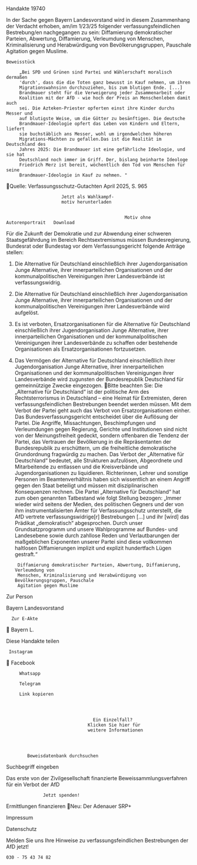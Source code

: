 Handakte 19740

In der Sache gegen Bayern Landesvorstand wird in diesem Zusammenhang der
Verdacht erhoben, am/im 1/23/25 folgender verfassungsfeindlichen
Bestrebung/en nachgegangen zu sein: Diffamierung demokratischer Parteien,
Abwertung, Diffamierung, Verleumdung von Menschen, Kriminalisierung und
Herabwürdigung von Bevölkerungsgruppen, Pauschale Agitation gegen
Muslime.




    Beweisstück

         „Bei SPD und Grünen sind Partei und Wählerschaft moralisch dermaßen
         'durch', dass die die Toten ganz bewusst in Kauf nehmen, um ihren
         Migrationswahnsinn durchzuziehen, bis zum blutigen Ende. [...]
         Brandmauer steht für die Verweigerung jeder Zusammenarbeit oder
         Koalition mit der AfD - wie hoch der Preis an Menschenleben damit auch
         sei. Die Azteken-Priester opferten einst ihre Kinder durchs Messer und
         auf blutigste Weise, um die Götter zu besänftigen. Die deutsche
         Brandmauer-Ideologie opfert das Leben von Kindern und Eltern, liefert
         sie buchstäblich ans Messer, wohl um irgendwelchen höheren
         Migrations-Mächten zu gefallen.Das ist die Realität im Deutschland des
         Jahres 2025: Die Brandmauer ist eine gefährliche Ideologie, und sie hat
         Deutschland noch immer im Griff. Der, bislang beinharte Ideologe
         Friedrich Merz ist bereit, wöchentlich den Tod von Menschen für seine
         Brandmauer-Ideologie in Kauf zu nehmen. "
Quelle:
Verfassungsschutz-Gutachten April 2025, S. 965




                         Jetzt als Wahlkampf-
                         motiv herunterladen


                                                 Motiv ohne Autorenportrait   Download




Für die Zukunft der Demokratie und zur Abwendung einer schweren
Staatsgefährdung im Bereich Rechtsextremismus müssen Bundesregierung,
Bundesrat oder Bundestag vor dem Verfassungsgericht folgende Anträge stellen:


   1. Die Alternative für Deutschland einschließlich ihrer Jugendorganisation
      Junge Alternative, ihrer innerparteilichen Organisationen und der
      kommunalpolitischen Vereinigungen ihrer Landesverbände ist
      verfassungswidrig.
   2. Die Alternative für Deutschland einschließlich ihrer Jugendorganisation
      Junge Alternative, ihrer innerparteilichen Organisationen und der
      kommunalpolitischen Vereinigungen ihrer Landesverbände wird aufgelöst.
   3. Es ist verboten, Ersatzorganisationen für die Alternative für Deutschland
      einschließlich ihrer Jugendorganisation Junge Alternative, ihrer
      innerparteilichen Organisationen und der kommunalpolitischen
      Vereinigungen ihrer Landesverbände zu schaffen oder bestehende
      Organisationen als Ersatzorganisationen fortzusetzen.
   4. Das Vermögen der Alternative für Deutschland einschließlich ihrer
      Jugendorganisation Junge Alternative, ihrer innerparteilichen Organisationen
      und der kommunalpolitischen Vereinigungen ihrer Landesverbände wird
      zugunsten der Bundesrepublik Deutschland für gemeinnützige Zwecke
      eingezogen.
Bitte beachten Sie: Die „Alternative für Deutschland“ ist der politische Arm des Rechtsterrorismus in
Deutschland – eine Heimat für Extremisten, deren verfassungsfeindlichen Bestrebungen beendet
werden müssen. Mit dem Verbot der Partei geht auch das Verbot von Ersatzorganisationen einher. Das
Bundesverfassungsgericht entscheidet über die Auflösung der Partei. Die Angriffe, Missachtungen,
Beschimpfungen und Verleumdungen gegen Regierung, Gerichte und Institutionen sind nicht von der
Meinungsfreiheit gedeckt, sondern offenbaren die Tendenz der Partei, das Vertrauen der Bevölkerung
in die Repräsentanten der Bundesrepublik zu erschüttern, um die freiheitliche demokratische
Grundordnung fragwürdig zu machen. Das Verbot der „Alternative für Deutschland“ bedeutet, alle
Strukturen aufzulösen, Abgeordnete und Mitarbeitende zu entlassen und die Kreisverbände und
Jugendorganisationen zu liquidieren. Richterinnen, Lehrer und sonstige Personen im
Beamtenverhältnis haben sich wissentlich an einem Angriff gegen den Staat beteiligt und müssen mit
disziplinarischen Konsequenzen rechnen.
Die Partei „Alternative für Deutschland“ hat zum oben genannten Tatbestand wie folgt Stellung
bezogen: „Immer wieder wird seitens der Medien, des politischen Gegners und der von ihm
instrumentalisierten Ämter für Verfassungsschutz unterstellt, die AfD vertrete verfassungswidrige[r]
Bestrebungen […] und ihr [wird] das Prädikat „demokratisch“ abgesprochen. Durch unser
Grundsatzprogramm und unsere Wahlprogramme auf Bundes- und Landesebene sowie durch zahllose
Reden und Verlautbarungen der maßgeblichen Exponenten unserer Partei sind diese vollkommen
haltlosen Diffamierungen implizit und explizit hundertfach Lügen gestraft.“




           Diffamierung demokratischer Parteien, Abwertung, Diffamierung, Verleumdung von
           Menschen, Kriminalisierung und Herabwürdigung von Bevölkerungsgruppen, Pauschale
           Agitation gegen Muslime




   Zur Person


   Bayern Landesvorstand

      Zur E-Akte
                        Bayern L.

Diese Handakte teilen


     Instagram
         Facebook

         Whatsapp

         Telegram

         Link kopieren




                                     Ein Einzelfall?
                                   Klicken Sie hier für
                                   weitere Informationen




            Beweisdatenbank durchsuchen

  Suchbegriff eingeben

  Das erste von der Zivilgesellschaft finanzierte
   Beweissammlungsverfahren für ein Verbot
                     der AfD

                  Jetzt spenden!




Ermittlungen finanzieren
Neu: Der Adenauer SRP+

Impressum

Datenschutz




Melden Sie uns Ihre Hinweise zu verfassungsfeindlichen Bestrebungen der AfD
jetzt!

    030 - 75 43 74 82
